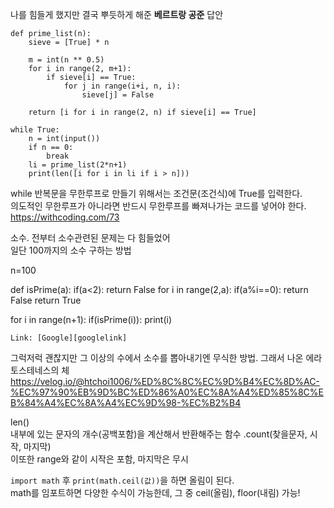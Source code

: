 나를 힘들게 했지만 결국 뿌듯하게 해준 **베르트랑 공준** 답안
```
def prime_list(n):
    sieve = [True] * n

    m = int(n ** 0.5)
    for i in range(2, m+1):
        if sieve[i] == True:
            for j in range(i+i, n, i):
                sieve[j] = False

    return [i for i in range(2, n) if sieve[i] == True]

while True:
    n = int(input())
    if n == 0:
        break
    li = prime_list(2*n+1)
    print(len([i for i in li if i > n]))

```

while 반복문을 무한루프로 만들기 위해서는 조건문(조건식)에 True를 입력한다.   
의도적인 무한루프가 아니라면 반드시 무한루프를 빠져나가는 코드를 넣어야 한다.   
https://withcoding.com/73


소수. 전부터 소수관련된 문제는 다 힘들었어    
일단 100까지의 소수 구하는 방법

n=100

def isPrime(a):
  if(a<2):
    return False
  for i in range(2,a):
    if(a%i==0):
      return False
  return True

for i in range(n+1):
  if(isPrime(i)):
    print(i)
    
    
    Link: [Google][googlelink]

[googlelink]: https://google.com "Go google"
   
그럭저럭 괜찮지만 그 이상의 수에서 소수를 뽑아내기엔 무식한 방법. 그래서 나온 에라토스테네스의 체    
https://velog.io/@htchoi1006/%ED%8C%8C%EC%9D%B4%EC%8D%AC-%EC%97%90%EB%9D%BC%ED%86%A0%EC%8A%A4%ED%85%8C%EB%84%A4%EC%8A%A4%EC%9D%98-%EC%B2%B4   





len()   
내부에 있는 문자의 개수(공백포함)을 계산해서 반환해주는 함수
.count(찾을문자, 시작, 마지막)   
이또한 range와 같이 시작은 포함, 마지막은 무시

```import math``` 후 ```print(math.ceil(값))```을 하면 올림이 된다.     
math를 임포트하면 다양한 수식이 가능한데, 그 중 ceil(올림), floor(내림) 가능!   










